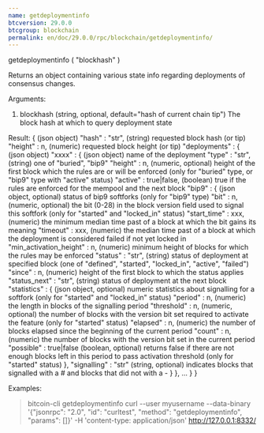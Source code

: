 ```yaml
---
name: getdeploymentinfo
btcversion: 29.0.0
btcgroup: blockchain
permalink: en/doc/29.0.0/rpc/blockchain/getdeploymentinfo/
---
```


getdeploymentinfo ( "blockhash" )

Returns an object containing various state info regarding deployments of consensus changes.

Arguments:
1. blockhash    (string, optional, default="hash of current chain tip") The block hash at which to query deployment state

Result:
{                                       (json object)
  "hash" : "str",                       (string) requested block hash (or tip)
  "height" : n,                         (numeric) requested block height (or tip)
  "deployments" : {                     (json object)
    "xxxx" : {                          (json object) name of the deployment
      "type" : "str",                   (string) one of "buried", "bip9"
      "height" : n,                     (numeric, optional) height of the first block which the rules are or will be enforced (only for "buried" type, or "bip9" type with "active" status)
      "active" : true|false,            (boolean) true if the rules are enforced for the mempool and the next block
      "bip9" : {                        (json object, optional) status of bip9 softforks (only for "bip9" type)
        "bit" : n,                      (numeric, optional) the bit (0-28) in the block version field used to signal this softfork (only for "started" and "locked_in" status)
        "start_time" : xxx,             (numeric) the minimum median time past of a block at which the bit gains its meaning
        "timeout" : xxx,                (numeric) the median time past of a block at which the deployment is considered failed if not yet locked in
        "min_activation_height" : n,    (numeric) minimum height of blocks for which the rules may be enforced
        "status" : "str",               (string) status of deployment at specified block (one of "defined", "started", "locked_in", "active", "failed")
        "since" : n,                    (numeric) height of the first block to which the status applies
        "status_next" : "str",          (string) status of deployment at the next block
        "statistics" : {                (json object, optional) numeric statistics about signalling for a softfork (only for "started" and "locked_in" status)
          "period" : n,                 (numeric) the length in blocks of the signalling period
          "threshold" : n,              (numeric, optional) the number of blocks with the version bit set required to activate the feature (only for "started" status)
          "elapsed" : n,                (numeric) the number of blocks elapsed since the beginning of the current period
          "count" : n,                  (numeric) the number of blocks with the version bit set in the current period
          "possible" : true|false       (boolean, optional) returns false if there are not enough blocks left in this period to pass activation threshold (only for "started" status)
        },
        "signalling" : "str"            (string, optional) indicates blocks that signalled with a # and blocks that did not with a -
      }
    },
    ...
  }
}

Examples:
> bitcoin-cli getdeploymentinfo 
> curl --user myusername --data-binary '{"jsonrpc": "2.0", "id": "curltest", "method": "getdeploymentinfo", "params": []}' -H 'content-type: application/json' http://127.0.0.1:8332/


